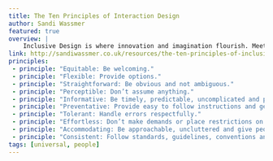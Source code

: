 ```yaml
---
title: The Ten Principles of Interaction Design
author: Sandi Wassmer
featured: true
overview: |
    Inclusive Design is where innovation and imagination flourish. Meeting the needs of the widest variety of people does not inhibit creativity. It opens our minds and inspires excellence.
link: http://sandiwassmer.co.uk/resources/the-ten-principles-of-inclusive-web-design
principles:
 - principle: "Equitable: Be welcoming."
 - principle: "Flexible: Provide options."
 - principle: "Straightforward: Be obvious and not ambiguous."
 - principle: "Perceptible: Don’t assume anything."
 - principle: "Informative: Be timely, predictable, uncomplicated and precise."
 - principle: "Preventative: Provide easy to follow instructions and gently guide users."
 - principle: "Tolerant: Handle errors respectfully."
 - principle: "Effortless: Don’t make demands or place restrictions on your users."
 - principle: "Accommodating: Be approachable, uncluttered and give people room to manoeuvre."
 - principle: "Consistent: Follow standards, guidelines, conventions and best practices."
tags: [universal, people]
---
```

